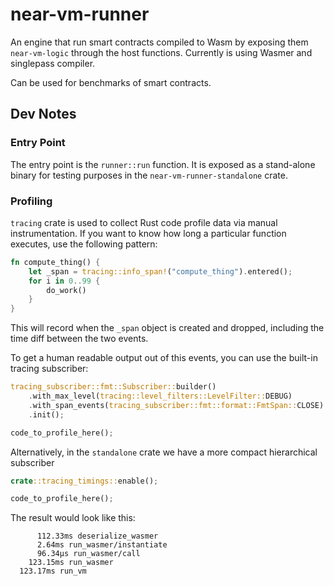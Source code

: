 # near-vm-runner

An engine that run smart contracts compiled to Wasm by exposing
them `near-vm-logic` through the host functions. Currently is using Wasmer and singlepass compiler.

Can be used for benchmarks of smart contracts.


## Dev Notes

### Entry Point

The entry point is the `runner::run` function.
It is exposed as a stand-alone binary for testing purposes in the `near-vm-runner-standalone` crate.

### Profiling

`tracing` crate is used to collect Rust code profile data via manual instrumentation.
If you want to know how long a particular function executes, use the following pattern:

```rust
fn compute_thing() {
    let _span = tracing::info_span!("compute_thing").entered();
    for i in 0..99 {
        do_work()
    }
}
```

This will record when the `_span` object is created and dropped, including the time diff between the two events.

To get a human readable output out of this events, you can use the built-in tracing subscriber:

```rust
tracing_subscriber::fmt::Subscriber::builder()
    .with_max_level(tracing::level_filters::LevelFilter::DEBUG)
    .with_span_events(tracing_subscriber::fmt::format::FmtSpan::CLOSE)
    .init();

code_to_profile_here();
```

Alternatively, in the `standalone` crate we have a more compact hierarchical subscriber

```rust
crate::tracing_timings::enable();

code_to_profile_here();
```

The result would look like this:

```
      112.33ms deserialize_wasmer
      2.64ms run_wasmer/instantiate
      96.34µs run_wasmer/call
    123.15ms run_wasmer
  123.17ms run_vm
```
